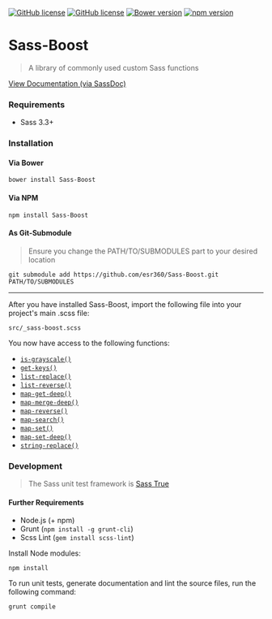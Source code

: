 [![GitHub license](https://img.shields.io/badge/license-MIT-blue.svg)](https://github.com/esr360/Sass-Boost/blob/master/LICENSE.txt)
[![GitHub license](https://api.travis-ci.org/esr360/Sass-Boost.svg)](https://travis-ci.org/esr360/Sass-Boost)
[![Bower version](https://badge.fury.io/bo/Sass-Boost.svg)](https://badge.fury.io/bo/Sass-Boost)
[![npm version](https://badge.fury.io/js/Sass-Boost.svg)](https://badge.fury.io/js/Sass-Boost)

# Sass-Boost

> A library of commonly used custom Sass functions

[View Documentation (via SassDoc)](https://esr360.github.io/Sass-Boost/)

### Requirements

* Sass 3.3+

### Installation

#### Via Bower

```
bower install Sass-Boost
```

#### Via NPM

```
npm install Sass-Boost
```

#### As Git-Submodule

> Ensure you change the PATH/TO/SUBMODULES part to your desired location

```
git submodule add https://github.com/esr360/Sass-Boost.git PATH/TO/SUBMODULES
```

---

After you have installed Sass-Boost, import the following file into your project's main .scss file:

```
src/_sass-boost.scss
```

You now have access to the following functions:

* [`is-grayscale()`](https://esr360.github.io/Sass-Boost/#undefined-function-is-grayscale)
* [`get-keys()`](https://esr360.github.io/Sass-Boost/#undefined-function-get-keys)
* [`list-replace()`](https://esr360.github.io/Sass-Boost/#undefined-function-list-replace)
* [`list-reverse()`](https://esr360.github.io/Sass-Boost/#undefined-function-list-reverse)
* [`map-get-deep()`](https://esr360.github.io/Sass-Boost/#undefined-function-map-get-deep)
* [`map-merge-deep()`](https://esr360.github.io/Sass-Boost/#undefined-function-map-merge-deep)
* [`map-reverse()`](https://esr360.github.io/Sass-Boost/#undefined-function-map-reverse)
* [`map-search()`](https://esr360.github.io/Sass-Boost/#undefined-function-map-search)
* [`map-set()`](https://esr360.github.io/Sass-Boost/#undefined-function-map-set)
* [`map-set-deep()`](https://esr360.github.io/Sass-Boost/#undefined-function-map-set-deep)
* [`string-replace()`](https://esr360.github.io/Sass-Boost/#undefined-function-str-replace)

### Development

> The Sass unit test framework is [Sass True](https://github.com/oddbird/true)

#### Further Requirements

* Node.js (+ npm)
* Grunt (`npm install -g grunt-cli`)
* Scss Lint (`gem install scss-lint`)

Install Node modules:

```
npm install
```

To run unit tests, generate documentation and lint the source files, run the following command:

```
grunt compile
```
